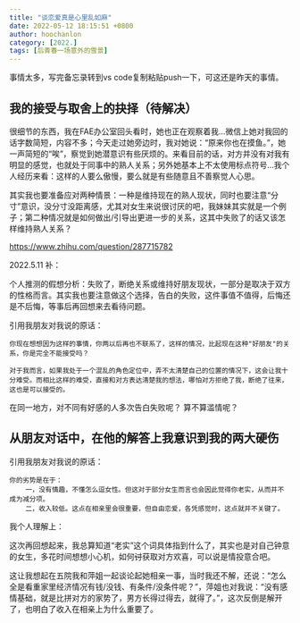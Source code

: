 ```yaml
---
title: "谈恋爱真是心里乱如麻"
date: 2022-05-12 18:15:51 +0800
author: hoochanlon
category: [2022.]
tags: [后青春一场意外的雪景]
---
```


事情太多，写完备忘录转到vs code复制粘贴push一下，可这还是昨天的事情。 <!-- more -->

## 我的接受与取舍上的抉择（待解决）

很细节的东西，我在FAE办公室回头看时，她也正在观察着我…微信上她对我回的话字数简短，内容不多；今天走过她旁边时，我对她说：“原来你也在摸鱼。”，她一声简短的“唉”，察觉到她潜意识有些厌烦的。来看目前的话，对方并没有对我有明显的感觉，也就处于同事中的熟人关系；另外她基本上不太使用标点符号…我个人经历来看：这样的人要么傲慢，要么就是有些随意且不善察觉人心思。

其实我也要准备应对两种情景：一种是维持现在的熟人现状，同时也要注意“分寸”意识，没分寸没距离感，尤其对女生来说很讨厌的吧，我妹妹其实就是一个例子；第二种情况就是如何做出/引导出更进一步的关系，这其中失败了的话又该怎样维持熟人关系？

https://www.zhihu.com/question/287715782

2022.5.11 补：

个人推测的假想分析：失败了，断绝关系或维持好朋友现状，一部分是取决于双方的性格而言。其实我也要注意做这个选择，告白的失败，这件事值不值得，后悔还是不后悔，等事后再回想来去看待问题。

引用我朋友对我说的原话：

	你现在想想因为这样的事情，你两以后再也不联系了，这样的情况，比起现在这种"好朋友"的关系，你是完全不能接受吗？

	对于我而言，如果我处于一个混乱的角色定位中，弄不太清楚自己的位置的情况下，这会让我十分难受。而相比这样的难受，直接和对方表达清楚我的想法，哪怕对方拒绝了我，断绝了往来，这也是可以接受的。

在同一地方，对不同有好感的人多次告白失败呢？ 算不算滥情呢？


## 从朋友对话中，在他的解答上我意识到我的两大硬伤

引用我朋友对我说的原话：
 
	你的劣势是在于：
		一，没有情趣，不懂怎么逗女性。但这对于部分女生而言也会因此觉得你老实，从而并不成为减分项。
		二，收入较低。这点在相亲里会很重要，但自由恋爱，各凭感觉时，这点就并不关键了。

我个人理解上：

这次再回想起来，我总算知道“老实”这个词具体指到什么了，其实也是对自己钟意的女生，多花时间想想小心机，如何<s>讨</s>获取对方欢喜，可以说是情投意合吧。

这让我想起在五院我和萍姐一起谈论起她相亲一事，当时我还不解，还说：“怎么全是看重家里经济情况有钱/没钱、有条件/没条件呢？”，萍姐也对我说：“没有感情基础，就是比拼对方的家势了，男方长得过得去，就得了。”，这次反倒是解开了，也明白了收入在相亲上为什么重要了。